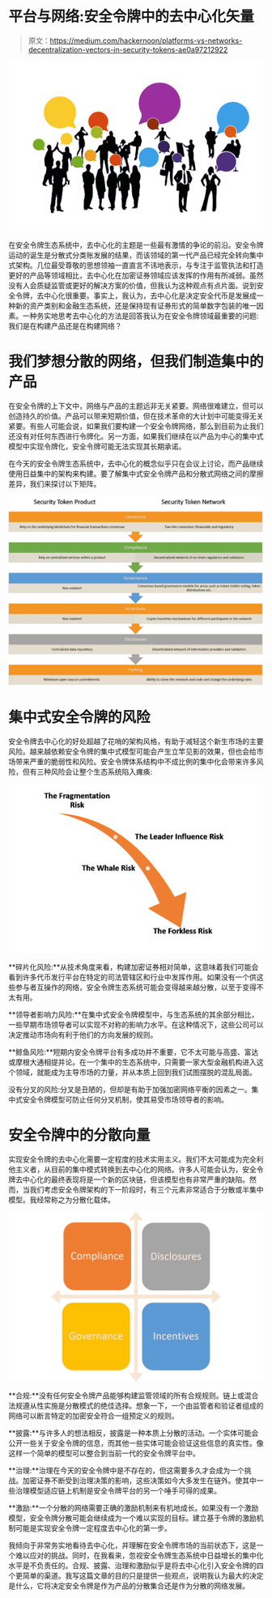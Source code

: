 # 平台与网络:安全令牌中的去中心化矢量

> 原文：<https://medium.com/hackernoon/platforms-vs-networks-decentralization-vectors-in-security-tokens-ae0a97212922>

![](img/7dd7e216d1e149c7e739506b588125eb.png)

在安全令牌生态系统中，去中心化的主题是一些最有激情的争论的前沿。安全令牌运动的诞生是分散式分类账发展的结果，而该领域的第一代产品已经完全转向集中式架构。几位最受尊敬的思想领袖一直直言不讳地表示，与专注于监管执法和打造更好的产品等领域相比，去中心化在加密证券领域应该发挥的作用有所减弱。虽然没有人会质疑监管或更好的解决方案的价值，但我认为这种观点有点片面。说到安全令牌，去中心化很重要。事实上，我认为，去中心化是决定安全代币是发展成一种新的资产类别和金融生态系统，还是保持现有证券形式的简单数字包装的唯一因素。一种务实地思考去中心化的方法是回答我认为在安全令牌领域最重要的问题:我们是在构建产品还是在构建网络？

# 我们梦想分散的网络，但我们制造集中的产品

在安全令牌的上下文中，网络与产品的主题远非无关紧要。网络很难建立，但可以创造持久的价值。产品可以带来短期价值，但在技术革命的大计划中可能变得无关紧要。有些人可能会说，如果我们要构建一个安全令牌网络，那么到目前为止我们还没有对任何东西进行令牌化。另一方面，如果我们继续在以产品为中心的集中式模型中实现令牌化，安全令牌可能无法实现其长期承诺。

在今天的安全令牌生态系统中，去中心化的概念似乎只在会议上讨论，而产品继续使用日益集中的架构来构建。要了解集中式安全令牌产品和分散式网络之间的摩擦差异，我们来探讨以下矩阵。

![](img/e58f05233c8dd10444c335ab82647541.png)

# 集中式安全令牌的风险

安全令牌去中心化的好处超越了花哨的架构风格，有助于减轻这个新生市场的主要风险。越来越依赖安全令牌的集中式模型可能会产生立竿见影的效果，但也会给市场带来严重的脆弱性和风险。安全令牌体系结构中不成比例的集中化会带来许多风险，但有三种风险会让整个生态系统陷入瘫痪:

![](img/4b25d188b8abff066d2307106523d245.png)

**碎片化风险:**从技术角度来看，构建加密证券相对简单，这意味着我们可能会看到许多代币发行平台在特定的司法管辖区和行业中发挥作用。如果没有一个供这些参与者互操作的网络，安全令牌生态系统可能会变得越来越分散，以至于变得不太有用。

**领导者影响力风险:**在集中式安全令牌模型中，与生态系统的其余部分相比，一些早期市场领导者可以实现不对称的影响力水平。在这种情况下，这些公司可以决定推动市场向有利于他们的方向发展的规则。

**鲸鱼风险:**短期内安全令牌平台有多成功并不重要，它不太可能与高盛、富达或摩根大通相提并论。在一个集中的生态系统中，只需要一家大型金融机构进入这个领域，就能成为主导市场的力量，并从本质上回到我们试图摆脱的混乱局面。

没有分叉的风险:分叉是丑陋的，但却是有助于加强加密网络平衡的因素之一。集中式安全令牌模型可防止任何分叉机制，使其易受市场领导者的影响。

# 安全令牌中的分散向量

实现安全令牌的去中心化需要一定程度的技术实用主义。我们不太可能成为完全利他主义者，从目前的集中模式转换到去中心化的网络。许多人可能会认为，安全令牌去中心化的最终表现将是一个新的区块链，但该模型也有非常严重的缺陷。然而，当我们考虑安全令牌架构的下一阶段时，有三个元素非常适合于分散或半集中模型。我经常称之为分散化载体。

![](img/2850ca5b4e984822a7dd169a5585b691.png)

**合规:**没有任何安全令牌产品能够构建监管领域的所有合规规则。链上或混合法规遵从性实施是分散模式的绝佳选择。想象一下，一个由监管者和验证者组成的网络可以断言特定的加密安全符合一组预定义的规则。

**披露:**与许多人的想法相反，披露是一种本质上分散的活动。一个实体可能会公开一些关于安全令牌的信息，而其他一些实体可能会验证这些信息的真实性。像这样一个简单的模型可以整合到当前一代的安全令牌平台中。

**治理:**治理在今天的安全令牌中是不存在的，但这需要多久才会成为一个挑战。加密证券不断受到治理决策的影响，这些决策如今大多发生在链外。使其中一些治理模型适应链上机制是安全令牌平台的另一个唾手可得的成果。

**激励:**一个分散的网络需要正确的激励机制来有机地成长。如果没有一个激励模型，安全令牌分散可能会继续成为一个难以实现的目标。建立基于令牌的激励机制可能是实现安全令牌一定程度去中心化的第一步。

我倾向于非常务实地看待去中心化，并理解在安全令牌市场的当前状态下，这是一个难以应对的挑战。同时，在我看来，忽视安全令牌生态系统中日益增长的集中化水平是不负责任的。合规、披露、治理和激励似乎是将去中心化引入安全令牌的四个更简单的渠道。我写这篇文章的目的只是提供一些观点，说明我认为最大的决定是什么，它将决定安全令牌是作为产品的分散集合还是作为分散的网络发展。